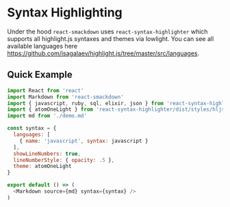 # Syntax Highlighting

Under the hood `react-smackdown` uses `react-syntax-highlighter` which supports all highlight.js syntaxes and themes via lowlight. You can see all available languages here https://github.com/isagalaev/highlight.js/tree/master/src/languages.

## Quick Example
```javascript
import React from 'react'
import Markdown from 'react-smackdown'
import { javascript, ruby, sql, elixir, json } from 'react-syntax-highlighter/dist/languages/hljs'
import { atomOneLight } from 'react-syntax-highlighter/dist/styles/hljs'
import md from './demo.md'

const syntax = {
  languages: [
    { name: 'javascript', syntax: javascript }
  ],
  showLineNumbers: true,
  lineNumberStyle: { opacity: .5 },
  theme: atomOneLight
}

export default () => (
  <Markdown source={md} syntax={syntax} />
)
```
